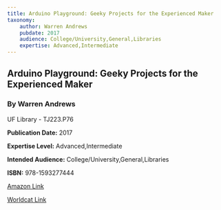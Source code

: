 ```yaml
---
title: Arduino Playground: Geeky Projects for the Experienced Maker
taxonomy:
	author: Warren Andrews
	pubdate: 2017
	audience: College/University,General,Libraries
	expertise: Advanced,Intermediate
---
```

## Arduino Playground: Geeky Projects for the Experienced Maker
### By Warren Andrews
UF Library - TJ223.P76

**Publication Date:** 2017

**Expertise Level:** Advanced,Intermediate

**Intended Audience:** College/University,General,Libraries

**ISBN:** 978-1593277444

[Amazon Link](https://www.amazon.com/Arduino-Playground-Geeky-Projects-Experienced/dp/159327744X/ref=sr_1_1?s=books&ie=UTF8&qid=1541655140&sr=1-1&keywords=Arduino+Playground&dpID=51HyAc8oCoL&preST=_SX218_BO1,204,203,200_QL40_&dpSrc=srch)

[Worldcat Link]()